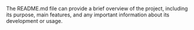 
The README.md file can provide a brief overview of the project, including its purpose, main features, and any important information about its development or usage.

